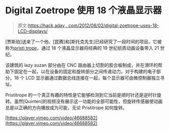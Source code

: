 # Digital Zoetrope 使用 18 个液晶显示器

> 原文:[https://hack aday . com/2012/08/02/digital-zoetrope-uses-18-LCD-displays/](https://hackaday.com/2012/08/02/digital-zoetrope-uses-18-lcd-displays/)

[贾斯珀]送来了一个他、[昆腾]和[斯托克先生]已经研究了一段时间的项目。它被称为[pristi trope](http://vimeo.com/46688582)，通过 18 个液晶显示器将经典的 19 世纪纸质动画设备带入 21 世纪。

该建筑的 lazy suzan 部分由在 CNC 路由器上切割的胶合板制成，并在滑环的帮助下固定在一起，以在设备的固定和旋转部分之间传递动力。对于构建的电子部分，18 个 LCD 显示器通过数据总线连接在一起，每个显示器可由微控制器独立寻址。

Pristitrope 的一个真正有趣的特性是它能够检测到它当前是顺时针还是逆时针旋转。虽然[Quinten]的视频没有展示这一功能的全部可能性，但旋转传感器使动画总是以正确的方向播放成为可能，无论 Pristitrope 如何旋转。

[https://player.vimeo.com/video/46688582](https://player.vimeo.com/video/46688582)